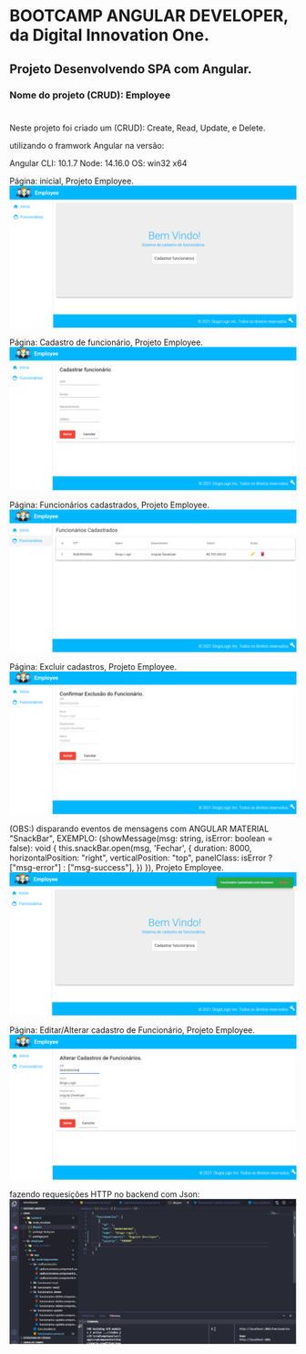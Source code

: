 # BOOTCAMP ANGULAR DEVELOPER, da Digital Innovation One.
## Projeto Desenvolvendo SPA com Angular. 
### Nome do projeto (CRUD): Employee 
#
Neste projeto foi criado um (CRUD): Create, Read, Update, e Delete.

utilizando o framwork Angular na versão:

Angular CLI: 10.1.7
Node: 14.16.0
OS: win32 x64


Página: inicial, Projeto Employee. 
![employeeImg1](https://github.com/DiogoLogic/Pojeto-Desenvolvendo-SPA-com-Angular-DIO-BootCamp-Avanade/blob/main/img1.png)


Página: Cadastro de funcionário, Projeto Employee.
![employeeImg2](https://github.com/DiogoLogic/Pojeto-Desenvolvendo-SPA-com-Angular-DIO-BootCamp-Avanade/blob/main/img2.png)

Página: Funcionários cadastrados, Projeto Employee. 
![employeeImg3](https://github.com/DiogoLogic/Pojeto-Desenvolvendo-SPA-com-Angular-DIO-BootCamp-Avanade/blob/main/img3.png)

Página: Excluir cadastros, Projeto Employee. 
![employeeImg4](https://github.com/DiogoLogic/Pojeto-Desenvolvendo-SPA-com-Angular-DIO-BootCamp-Avanade/blob/main/img4.png)

(OBS:) disparando eventos de mensagens com ANGULAR MATERIAL "SnackBar", EXEMPLO:   (showMessage(msg: string, isError: boolean = false): void {
    this.snackBar.open(msg, 'Fechar', {
      duration: 8000,
      horizontalPosition: "right",
      verticalPosition: "top",
      panelClass: isError ? ["msg-error"] : ["msg-success"],
    })
  }), Projeto Employee. 
![employeeImg5](https://github.com/DiogoLogic/Pojeto-Desenvolvendo-SPA-com-Angular-DIO-BootCamp-Avanade/blob/main/img5.png)

Página: Editar/Alterar cadastro de Funcionário, Projeto Employee. 
![employeeImg6](https://github.com/DiogoLogic/Pojeto-Desenvolvendo-SPA-com-Angular-DIO-BootCamp-Avanade/blob/main/img6.png)

fazendo requesições HTTP no backend com Json: 
![employeeImg7](https://github.com/DiogoLogic/Pojeto-Desenvolvendo-SPA-com-Angular-DIO-BootCamp-Avanade/blob/main/img7.jpg)




